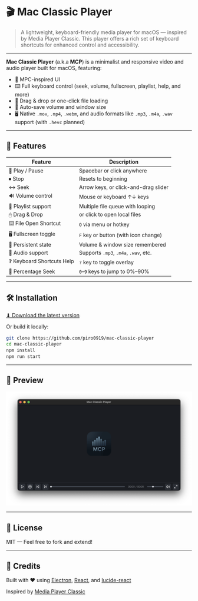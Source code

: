 # 🎬 Mac Classic Player

> A lightweight, keyboard-friendly media player for macOS — inspired by Media Player Classic. This player offers a rich set of keyboard shortcuts for enhanced control and accessibility.

---

**Mac Classic Player** (a.k.a **MCP**) is a minimalist and responsive video and audio player built for macOS, featuring:

- 🎥 MPC-inspired UI
- ⌨️ Full keyboard control (seek, volume, fullscreen, playlist, help, and more)
- 🧭 Drag & drop or one-click file loading
- 💾 Auto-save volume and window size
- 🖥 Native `.mov`, `.mp4`, `.webm`, and audio formats like `.mp3`, `.m4a`, `.wav` support (with `.hevc` planned)

---

## 🚀 Features

| Feature                    | Description                           |
| -------------------------- | ------------------------------------- |
| 🔄 Play / Pause            | Spacebar or click anywhere            |
| ⏹ Stop                    | Resets to beginning                   |
| ↔ Seek                    | Arrow keys, or click-and-drag slider  |
| 🔊 Volume control          | Mouse or keyboard ↑↓ keys             |
| 🔁 Playlist support        | Multiple file queue with looping      |
| 🖱 Drag & Drop             | or click to open local files          |
| ⌨️ File Open Shortcut      | `O` via menu or hotkey                |
| 🖥 Fullscreen toggle       | `F` key or button (with icon change)  |
| 💾 Persistent state        | Volume & window size remembered       |
| 🎵 Audio support           | Supports `.mp3`, `.m4a`, `.wav`, etc. |
| ❓ Keyboard Shortcuts Help | `?` key to toggle overlay             |
| 🔢 Percentage Seek         | `0`–`9` keys to jump to 0%–90%        |

---

## 🛠 Installation

[⬇ Download the latest version](https://github.com/piro0919/mac-classic-player/releases/latest)

Or build it locally:

```bash
git clone https://github.com/piro0919/mac-classic-player
cd mac-classic-player
npm install
npm run start
```

---

## 📸 Preview

![App screenshot](./assets/screenshot-empty.png)

---

## 📝 License

MIT — Feel free to fork and extend!

---

## 🙌 Credits

Built with ❤️ using [Electron](https://www.electronjs.org/), [React](https://react.dev), and [lucide-react](https://lucide.dev)

Inspired by [Media Player Classic](https://mpc-hc.org/)
